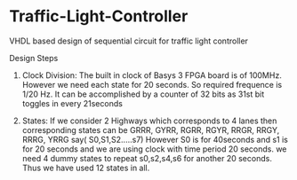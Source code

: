 # Traffic-Light-Controller
VHDL based design of sequential circuit for traffic light controller

Design Steps

1. Clock Division:
    The built in clock of Basys 3 FPGA board is of 100MHz. However we need each state for 20 seconds.
    So required frequence is 1/20 Hz.
    It can be accomplished by a counter of 32 bits as 31st bit toggles in every 21seconds
    
 2. States: 
    If we consider 2 Highways which corresponds to 4 lanes then corresponding states can be
    GRRR, GYRR, RGRR, RGYR, RRGR, RRGY, RRRG, YRRG say( S0,S1,S2.....s7)
    However S0 is for 40seconds and s1 is for 20 seconds and we are using clock with time period 20 seconds. 
    we need 4 dummy states to repeat s0,s2,s4,s6 for another 20 seconds.
    Thus we have used 12 states in all.
